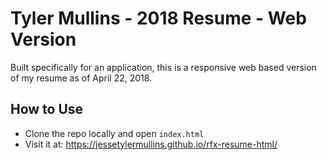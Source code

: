# Tyler Mullins - 2018 Resume - Web Version

Built specifically for an application, this is a responsive web based version of my resume as of April 22, 2018.

## How to Use

- Clone the repo locally and open `index.html`
- Visit it at: https://jessetylermullins.github.io/rfx-resume-html/
